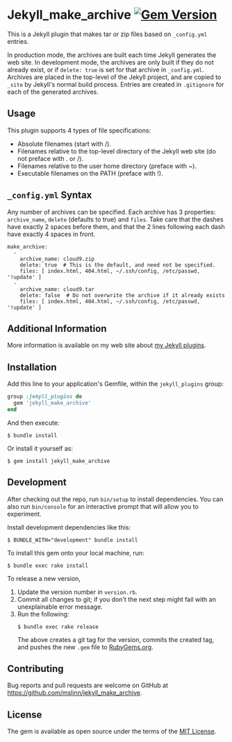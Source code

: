 Jekyll_make_archive
[![Gem Version](https://badge.fury.io/rb/jekyll_make_archive.svg)](https://badge.fury.io/rb/jekyll_make_archive)
===========

This is a Jekyll plugin that makes tar or zip files based on `_config.yml` entries.

In production mode, the archives are built each time Jekyll generates the web site. In development mode, the archives are only built if they do not already exist, or if `delete: true` is set for that archive in `_config.yml`. Archives are placed in the top-level of the Jekyll project, and are copied to `_site` by Jekyll's normal build process. Entries are created in `.gitignore` for each of the generated archives.

## Usage
This plugin supports 4 types of file specifications:

 * Absolute filenames (start with /).
 * Filenames relative to the top-level directory of the Jekyll web site (do not preface with . or /).
 * Filenames relative to the user home directory (preface with ~).
 * Executable filenames on the PATH (preface with !).

## `_config.yml` Syntax
Any number of archives can be specified. Each archive has 3 properties: `archive_name`, `delete` (defaults to true) and `files`. Take care that the dashes have exactly 2 spaces before them, and that the 2 lines following each dash have exactly 4 spaces in front.

```
make_archive:
  -
    archive_name: cloud9.zip
    delete: true  # This is the default, and need not be specified.
    files: [ index.html, 404.html, ~/.ssh/config, /etc/passwd, '!update' ]
  -
    archive_name: cloud9.tar
    delete: false  # Do not overwrite the archive if it already exists
    files: [ index.html, 404.html, ~/.ssh/config, /etc/passwd, '!update' ]
```


## Additional Information
More information is available on my web site about [my Jekyll plugins](https://www.mslinn.com/blog/2020/10/03/jekyll-plugins.html).


## Installation

Add this line to your application's Gemfile, within the `jekyll_plugins` group:

```ruby
group :jekyll_plugins do
  gem 'jekyll_make_archive'
end
```

And then execute:

    $ bundle install

Or install it yourself as:

    $ gem install jekyll_make_archive


## Development

After checking out the repo, run `bin/setup` to install dependencies. You can also run `bin/console` for an interactive prompt that will allow you to experiment.

Install development dependencies like this:
```
$ BUNDLE_WITH="development" bundle install
```

To install this gem onto your local machine, run:
```shell
$ bundle exec rake install
```

To release a new version,
  1. Update the version number in `version.rb`.
  2. Commit all changes to git; if you don't the next step might fail with an unexplainable error message.
  3. Run the following:
     ```shell
     $ bundle exec rake release
     ```
     The above creates a git tag for the version, commits the created tag,
     and pushes the new `.gem` file to [RubyGems.org](https://rubygems.org).


## Contributing

Bug reports and pull requests are welcome on GitHub at https://github.com/mslinn/jekyll_make_archive.


## License

The gem is available as open source under the terms of the [MIT License](https://opensource.org/licenses/MIT).
